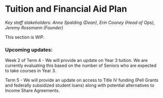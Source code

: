 # Tuition and Financial Aid Plan

*Key staff stakeholders: Anne Spalding (Dean), Erin Cooney (Head of Ops), Jeremy Rossmann (Founder)*

This section is WIP.

### Upcoming updates:

Week 2 of Term 4 - We will provide an update on Year 3 tuition. We are currently evaluating this based on the number of Seniors who are expected to take courses in Year 3.

Term 5 - We will provide an update on access to Title IV funding (Pell Grants and federally subsidized student loans) along with potential alternatives to Income Share Agreements.

